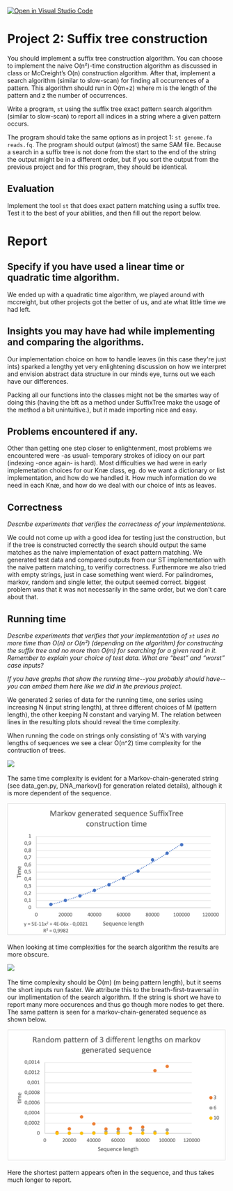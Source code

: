 [![Open in Visual Studio Code](https://classroom.github.com/assets/open-in-vscode-c66648af7eb3fe8bc4f294546bfd86ef473780cde1dea487d3c4ff354943c9ae.svg)](https://classroom.github.com/online_ide?assignment_repo_id=8783214&assignment_repo_type=AssignmentRepo)
# Project 2: Suffix tree construction

You should implement a suffix tree construction algorithm. You can choose to implement the naive O(n²)-time construction algorithm as discussed in class or McCreight’s O(n) construction algorithm. After that, implement a search algorithm (similar to slow-scan) for finding all occurrences of a pattern. This algorithm should run in O(m+z) where m is the length of the pattern and z the number of occurrences.

Write a program, `st` using the suffix tree exact pattern search algorithm (similar to slow-scan) to report all indices in a string where a given pattern occurs. 

The program should take the same options as in project 1: `st genome.fa reads.fq`. The program should output (almost) the same SAM file. Because a search in a suffix tree is not done from the start to the end of the string the output might be in a different order, but if you sort the output from the previous project and for this program, they should be identical.

## Evaluation

Implement the tool `st` that does exact pattern matching using a suffix tree. Test it to the best of your abilities, and then fill out the report below.

# Report

## Specify if you have used a linear time or quadratic time algorithm.
We ended up with a quadratic time algorithm, we played around with mccreight, but other projects got the better of us, and ate what little time we had left.

## Insights you may have had while implementing and comparing the algorithms.
Our implementation choice on how to handle leaves (in this case they're just ints) sparked a lengthy yet very enlightening discussion on how we interpret and envision abstract data structure in our minds eye, turns out we each have our differences.  

Packing all our functions into the classes might not be the smartes way of doing this (having the bft as a method under SuffixTree make the usage of the method a bit unintuitive.), but it made importing nice and easy.

## Problems encountered if any.
Other than getting one step closer to enlightenment, most problems we encountered were -as usual- temporary strokes of idiocy on our part (indexing -once again- is hard).
Most difficulties we had were in early implemetation choices for our Knæ class, eg. do we want a dictionary or list implementation, and how do we handled it. How much information do we need in each Knæ, and how do we deal with our choice of ints as leaves. 

## Correctness

*Describe experiments that verifies the correctness of your implementations.*

We could not come up with a good idea for testing just the construction, but if the tree is constructed correctly the search should output the same matches as the naive implementation of exact pattern matching. 
We generated test data and compared outputs from our ST implementation with the naive pattern matching, to verifiy correctness. Furthermore we also tried with empty strings, just in case something went wierd. For palindromes, markov, random and single letter, the output seemed correct. biggest problem was that it was not necessarily in the same order, but we don't care about that.


## Running time

*Describe experiments that verifies that your implementation of `st` uses no more time than O(n) or O(n²) (depending on the algorithm) for constructing the suffix tree and no more than O(m) for searching for a given read in it. Remember to explain your choice of test data. What are “best” and “worst” case inputs?*

*If you have graphs that show the running time--you probably should have--you can embed them here like we did in the previous project.*

We generated 2 series of data for the running time, one series using increasing N (input string length), at three different choices of M (pattern length), the other keeping N constant and varying M. The relation between lines in the resulting plots should reveal the time complexity.

When running the code on strings only consisting of 'A's with varying lengths of sequences we see a clear O(n^2) time complexity for the contruction of trees.

![](figs/identical_contruct.png)

The same time complexity is evident for a Markov-chain-generated string (see data_gen.py, DNA_markov() for generation related details), although it is more dependent of the sequence.

![](figs/markov_construct.png)

When looking at time complexities for the search algorithm the results are more obscure. 

![](identical_search.png)

The time complexity should be O(m) (m being pattern length), but it seems the short inputs run faster. We attribute this to the breath-first-traversal in our implimentation of the search algorithm. If the string is short we have to report many more occurences and thus go though more nodes to get there. The same pattern is seen for a markov-chain-generated sequence as shown below.

![](figs/markov_search.png)

Here the shortest pattern appears often in the sequence, and thus takes much longer to report.








